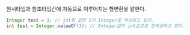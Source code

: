 원시타입과 참조타입간에 자동으로 이루어지는 형변환을 말한다.
```java
Integer test = 1; // int형 값인 1이 Integer로 박싱되고 있다.
int test = Integer.valueOf(3); // Integer값이 int값으로 언박싱되고 있다.
```